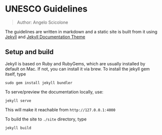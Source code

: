# UNESCO Guidelines

> Author: Angelo Scicolone

The guidelines are written in markdown and a static site is built from it using [Jekyll](https://github.com/jekyll/jekyll) and [Jekyll Documentation Theme](https://idratherbewriting.com/documentation-theme-jekyll/index.html)

## Setup and build

Jekyll is based on Ruby and RubyGems, which are usually installed by default on Mac. If not, you can install it via brew.
To install the jekyll gem itself, type

```
sudo gem install jekyll bundler
```

To serve/preview the documentation locally, use:

```
jekyll serve
```
This will make it reachable from `http://127.0.0.1:4000`

To build the site to `./site` directory, type

```
jekyll build
```